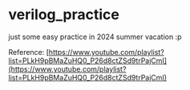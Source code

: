 # verilog_practice
just some easy practice in 2024 summer vacation :p

Reference: [https://www.youtube.com/playlist?list=PLkH9pBMaZuHQ0_P26d8ctZSd9trPajCmI](https://www.youtube.com/playlist?list=PLkH9pBMaZuHQ0_P26d8ctZSd9trPajCmI)

